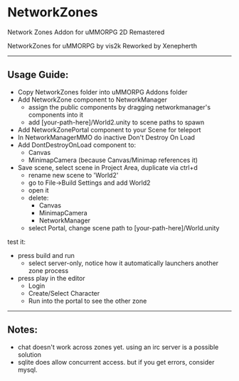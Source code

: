 # NetworkZones
 Network Zones Addon for uMMORPG 2D Remastered



NetworkZones for uMMORPG by vis2k Reworked by Xenepherth

--------------------------------------------------------------------------------
Usage Guide:
--------------------------------------------------------------------------------

* Copy NetworkZones folder into uMMORPG Addons folder
* Add NetworkZone component to NetworkManager
  * assign the public components by dragging networkmanager's components into it
  * add [your-path-here]/World2.unity to scene paths to spawn
* Add NetworkZonePortal component to your Scene for teleport
* In NetworkManagerMMO do inactive Don't Destroy On Load
* Add DontDestroyOnLoad component to:
  * Canvas
  * MinimapCamera (because Canvas/Minimap references it)
* Save scene, select scene in Project Area, duplicate via ctrl+d
  * rename new scene to 'World2'
  * go to File->Build Settings and add World2
  * open it
  * delete:
    * Canvas
    * MinimapCamera
    * NetworkManager
  * select Portal, change scene path to [your-path-here]/World.unity

test it:
* press build and run
  * select server-only, notice how it automatically launchers another zone process
* press play in the editor
  * Login
  * Create/Select Character
  * Run into the portal to see the other zone

--------------------------------------------------------------------------------
Notes:
--------------------------------------------------------------------------------
* chat doesn't work across zones yet. using an irc server is a possible solution
* sqlite does allow concurrent access. but if you get errors, consider mysql.